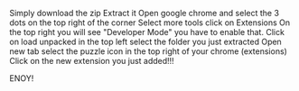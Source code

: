 Simply download the zip
Extract it
Open google chrome and select the 3 dots on the top right of the corner
Select more tools
click on Extensions
On the top right you will see "Developer Mode" you have to enable that.
Click on load unpacked in the top left 
select the folder you just extracted
Open new tab
select the puzzle icon in the top right of your chrome (extensions)
Click on the new extension you just added!!! 

ENOY!
